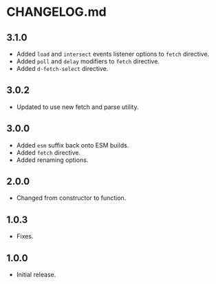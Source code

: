 # CHANGELOG.md

## 3.1.0

- Added `load` and `intersect` events listener options to `fetch` directive.
- Added `poll` and `delay` modifiers to `fetch` directive.
- Added `d-fetch-select` directive.

## 3.0.2

- Updated to use new fetch and parse utility.

## 3.0.0

- Added `esm` suffix back onto ESM builds.
- Added `fetch` directive.
- Added renaming options.

## 2.0.0

- Changed from constructor to function.

## 1.0.3

- Fixes.

## 1.0.0

- Initial release.

